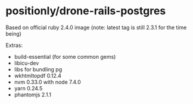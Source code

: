 # positionly/drone-rails-postgres

Based on official ruby 2.4.0 image (note: latest tag is still 2.3.1 for the time being)

Extras:

- build-essential (for some common gems)
- libicu-dev
- libs for bundling pg
- wkhtmltopdf 0.12.4
- nvm 0.33.0 with node 7.4.0
- yarn 0.24.5
- phantomjs 2.1.1
